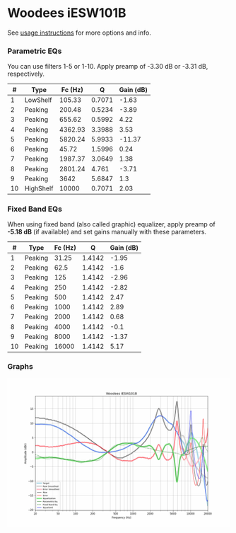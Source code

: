 # Woodees iESW101B
See [usage instructions](https://github.com/jaakkopasanen/AutoEq#usage) for more options and info.

### Parametric EQs
You can use filters 1-5 or 1-10. Apply preamp of -3.30 dB or -3.31 dB, respectively.

|   # | Type      |   Fc (Hz) |      Q |   Gain (dB) |
|-----|-----------|-----------|--------|-------------|
|   1 | LowShelf  |    105.33 | 0.7071 |       -1.63 |
|   2 | Peaking   |    200.48 | 0.5234 |       -3.89 |
|   3 | Peaking   |    655.62 | 0.5992 |        4.22 |
|   4 | Peaking   |   4362.93 | 3.3988 |        3.53 |
|   5 | Peaking   |   5820.24 | 5.9933 |      -11.37 |
|   6 | Peaking   |     45.72 | 1.5996 |        0.24 |
|   7 | Peaking   |   1987.37 | 3.0649 |        1.38 |
|   8 | Peaking   |   2801.24 | 4.761  |       -3.71 |
|   9 | Peaking   |   3642    | 5.6847 |        1.3  |
|  10 | HighShelf |  10000    | 0.7071 |        2.03 |

### Fixed Band EQs
When using fixed band (also called graphic) equalizer, apply preamp of **-5.18 dB** (if available) and set gains manually with these parameters.

|   # | Type    |   Fc (Hz) |      Q |   Gain (dB) |
|-----|---------|-----------|--------|-------------|
|   1 | Peaking |     31.25 | 1.4142 |       -1.95 |
|   2 | Peaking |     62.5  | 1.4142 |       -1.6  |
|   3 | Peaking |    125    | 1.4142 |       -2.96 |
|   4 | Peaking |    250    | 1.4142 |       -2.82 |
|   5 | Peaking |    500    | 1.4142 |        2.47 |
|   6 | Peaking |   1000    | 1.4142 |        2.89 |
|   7 | Peaking |   2000    | 1.4142 |        0.68 |
|   8 | Peaking |   4000    | 1.4142 |       -0.1  |
|   9 | Peaking |   8000    | 1.4142 |       -1.37 |
|  10 | Peaking |  16000    | 1.4142 |        5.17 |

### Graphs
![](./Woodees%20iESW101B.png)

